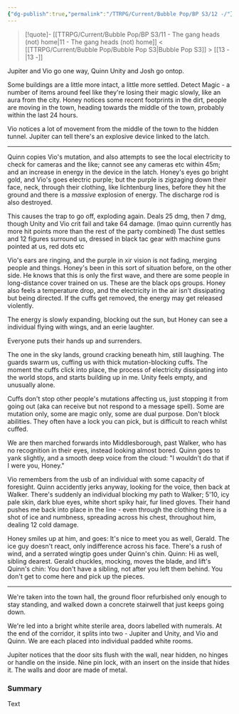 ```yaml
---
{"dg-publish":true,"permalink":"/TTRPG/Current/Bubble Pop/BP S3/12 -/"}
---
```


> [!quote]- [[TTRPG/Current/Bubble Pop/BP S3/11 - The gang heads (not) home\|11 - The gang heads (not) home]] < [[TTRPG/Current/Bubble Pop/Bubble Pop S3\|Bubble Pop S3]] > [[13 -\|13 -]]
> 


Jupiter and Vio go one way, Quinn Unity and Josh go ontop.

Some buildings are a little more intact, a little more settled.
Detect Magic - a number of items around feel like they're losing their magic slowly, like an aura from the city.
Honey notices some recent footprints in the dirt, people are moving in the town, heading towards the middle of the town, probably within the last 24 hours.

Vio notices a lot of movement from the middle of the town to the hidden tunnel.
Jupiter can tell there's an explosive device linked to the latch.

---

Quinn copies Vio's mutation, and also attempts to see the local electricity to check for cameras and the like; cannot see any cameras etc within 45m; and an increase in energy in the device in the latch.
Honey's eyes go bright gold, and Vio's goes electric purple; but the purple is zigzaging down their face, neck, through their clothing, like lichtenburg lines, before they hit the ground and there is a _massive_ explosion of energy. The discharge rod is also destroyed.

This causes the trap to go off, exploding again.
Deals 25 dmg, then 7 dmg, though Unity and Vio crit fail and take 64 damage. (lmao quinn currently has more hit points more than the rest of the party combined)
The dust settles and 12 figures surround us, dressed in black tac gear with machine guns pointed at us, red dots etc

Vio's ears are ringing, and the purple in xir vision is not fading, merging people and things.
Honey's been in this sort of situation before, on the other side. He knows that this is only the first wave, and there are some people in long-distance cover trained on us. These are the black ops groups.
Honey also feels a temperature drop, and the electricity in the air isn't dissipating but being directed. 
	If the cuffs get removed, the energy may get released violently.

The energy is slowly expanding, blocking out the sun, but Honey can see a individual flying with wings, and an eerie laughter.

Everyone puts their hands up and surrenders.

The one in the sky lands, ground cracking beneath him, still laughing.
The guards swarm us, cuffing us with thick mutation-blocking cuffs.
The moment the cuffs click into place, the process of electricity dissipating into the world stops, and starts building up in me.
Unity feels empty, and unusually alone.

Cuffs don't stop other people's mutations affecting us, just stopping it from going out (aka can receive but not respond to a message spell).
Some are mutation only, some are magic only, some are dual purpose. Don't block abilities.
They often have a lock you can pick, but is difficult to reach whilst cuffed.

We are then marched forwards into Middlesborough, past Walker, who has no recognition in their eyes, instead looking almost bored.
Quinn goes to yank slightly, and a smooth deep voice from the cloud: "I wouldn't do that if I were you, Honey."

Vio remembers from the usb of an individual with some capacity of foresight.
Quinn accidently jerks anyway, looking for the voice, then back at Walker.
There's suddenly an individual blocking my path to Walker; 5'10, icy pale skin, dark blue eyes, white short spiky hair, fur lined gloves.
Their hand pushes me back into place in the line - even through the clothing there is a shot of ice and numbness, spreading across his chest, throughout him, dealing 12 cold damage.

Honey smiles up at him, and goes: It's nice to meet you as well, Gerald.
The ice guy doesn't react, only indifference across his face. There's a rush of wind, and a serrated wingtip goes under Quinn's chin.
Quinn: Hi as well, sibling dearest.
Gerald chuckles, mocking, moves the blade, and lift's Quinn's chin: You don't have a sibling, not after you left them behind. You don't get to come here and pick up the pieces.

---

We're taken into the town hall, the ground floor refurbished only enough to stay standing, and walked down a concrete stairwell that just keeps going down.

We're led into a bright white sterile area, doors labelled with numerals. At the end of the corridor, it splits into two - Jupiter and Unity, and Vio and Quinn. We are each placed into individual padded white rooms.

Jupiter notices that the door sits flush with the wall, near hidden, no hinges or handle on the inside. Nine pin lock, with an insert on the inside that hides it. The walls and door are made of metal.



### Summary

Text